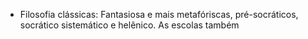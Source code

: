 - Filosofia clássicas: Fantasiosa e mais metafóriscas, pré-socráticos, socrático sistemático e helênico. As escolas também 
